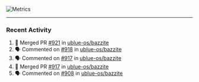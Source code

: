 ![Metrics](https://metrics.lecoq.io/KyleGospo?template=classic&base=header%2C%20activity%2C%20community%2C%20repositories%2C%20metadata&base.indepth=false&base.hireable=false&base.skip=false&config.timezone=America%2FLos_Angeles)

---
### Recent Activity
<!--START_SECTION:activity-->
1. 🎉 Merged PR [#921](https://github.com/ublue-os/bazzite/pull/921) in [ublue-os/bazzite](https://github.com/ublue-os/bazzite)
2. 🗣 Commented on [#918](https://github.com/ublue-os/bazzite/issues/918#issuecomment-2025691574) in [ublue-os/bazzite](https://github.com/ublue-os/bazzite)
3. 🗣 Commented on [#917](https://github.com/ublue-os/bazzite/pull/917#issuecomment-2020836200) in [ublue-os/bazzite](https://github.com/ublue-os/bazzite)
4. 🎉 Merged PR [#917](https://github.com/ublue-os/bazzite/pull/917) in [ublue-os/bazzite](https://github.com/ublue-os/bazzite)
5. 🗣 Commented on [#908](https://github.com/ublue-os/bazzite/pull/908#issuecomment-2020804819) in [ublue-os/bazzite](https://github.com/ublue-os/bazzite)
<!--END_SECTION:activity-->
